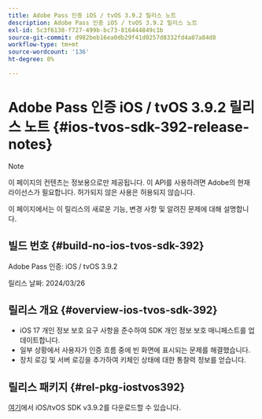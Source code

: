 ```yaml
---
title: Adobe Pass 인증 iOS / tvOS 3.9.2 릴리스 노트
description: Adobe Pass 인증 iOS / tvOS 3.9.2 릴리스 노트
exl-id: 5c3f6138-f727-499b-bc73-816444849c1b
source-git-commit: d982beb16ea0db29f41d0257d8332fd4a07a84d8
workflow-type: tm+mt
source-wordcount: '136'
ht-degree: 0%

---
```


# Adobe Pass 인증 iOS / tvOS 3.9.2 릴리스 노트 {#ios-tvos-sdk-392-release-notes}

>[!NOTE]
>
>이 페이지의 컨텐츠는 정보용으로만 제공됩니다. 이 API를 사용하려면 Adobe의 현재 라이선스가 필요합니다. 허가되지 않은 사용은 허용되지 않습니다.

이 페이지에서는 이 릴리스의 새로운 기능, 변경 사항 및 알려진 문제에 대해 설명합니다.

## 빌드 번호 {#build-no-ios-tvos-sdk-392}

Adobe Pass 인증: iOS / tvOS 3.9.2

릴리스 날짜: 2024/03/26


## 릴리스 개요 {#overview-ios-tvos-sdk-392}

* iOS 17 개인 정보 보호 요구 사항을 준수하여 SDK 개인 정보 보호 매니페스트를 업데이트합니다.
* 일부 상황에서 사용자가 인증 흐름 중에 빈 화면에 표시되는 문제를 해결했습니다.
* 장치 로깅 및 서버 로깅을 추가하여 키체인 상태에 대한 통찰력 정보를 얻습니다.


## 릴리스 패키지 {#rel-pkg-iostvos392}

[여기](https://tve.zendesk.com/hc/en-us/articles/204963209-iOS-tvOS-Native-AccessEnabler-Library)에서 iOS/tvOS SDK v3.9.2를 다운로드할 수 있습니다.

